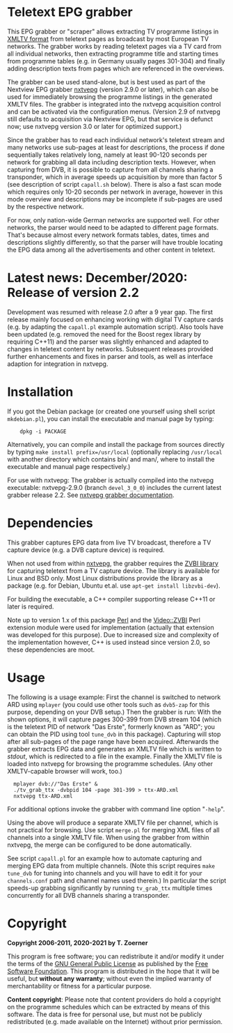 # Teletext EPG grabber

This EPG grabber or "scraper" allows extracting TV programme listings in
[XMLTV format](http://wiki.xmltv.org) from teletext pages as broadcast by
most European TV networks. The grabber works by reading teletext pages via
a TV card from all individual networks, then extracting programme title
and starting times from programme tables (e.g. in Germany usually pages
301-304) and finally adding description texts from pages which are
referenced in the overviews.

The grabber can be used stand-alone, but is best used as part of the
Nextview EPG grabber [nxtvepg](http://nxtvepg.sourceforge.net) (version
2.9.0 or later), which can also be used for immediately browsing the
programme listings in the generated XMLTV files. The grabber is integrated
into the nxtvepg acquisition control and can be activated via the
configuration menus. (Version 2.9 of nxtvepg still defaults to acquisition
via Nextview EPG, but that service is defunct now; use nxtvepg version 3.0
or later for optimized support.)

Since the grabber has to read each individual network's teletext stream and
many networks use sub-pages at least for descriptions, the process if done
sequentially takes relatively long, namely at least 90-120 seconds per network
for grabbing all data including description texts.  However, when capturing
from DVB, it is possible to capture from all channels sharing a transponder,
which in average speeds up acquisition by more than factor 5 (see description
of script `capall.sh` below). There is also a fast scan mode which requires
only 10-20 seconds per network in average, however in this mode overview and
descriptions may be incomplete if sub-pages are used by the respective network.

For now, only nation-wide German networks are supported well. For other
networks, the parser would need to be adapted to different page formats. That's
because almost every network formats tables, dates, times and descriptions
slightly differently, so that the parser will have trouble locating the EPG
data among all the advertisements and other content in teletext.

# Latest news: December/2020: Release of version 2.2

Development was resumed with release 2.0 after a 9 year gap. The first release
mainly focused on enhancing working with digital TV capture cards (e.g. by
adapting the `capall.pl` example automation script). Also tools have been
updated (e.g. removed the need for the Boost regex library by requiring C++11)
and the parser was slightly enhanced and adapted to changes in teletext content
by networks. Subsequent releases provided further enhancements and fixes in
parser and tools, as well as interface adaption for integration in nxtvepg.

# Installation

If you got the Debian package (or created one yourself using shell script
`mkdebian.pl`), you can install the executable and manual page by typing:

```console
    dpkg -i PACKAGE
```

Alternatively, you can compile and install the package from sources directly by
typing `make install prefix=/usr/local` (optionally replacing `/usr/local` with
another directory which contains bin/ and man/, where to install the executable
and manual page respectively.)

For use with nxtvepg: The grabber is actually compiled into the nxtvepg
executable: nxtvepg-2.9.0 (branch `devel_3_0_0`) includes the current latest
grabber release 2.2. See
[nxtvepg grabber documentation](http://nxtvepg.sourceforge.net/ttx_grab.html).

# Dependencies

This grabber captures EPG data from live TV broadcast, therefore a TV capture
device (e.g. a DVB capture device) is required.

When not used from within [nxtvepg](http://nxtvepg.sourceforge.net), the grabber
requires the [ZVBI library](http://zapping.sourceforge.net/ZVBI/index.html) for
capturing teletext from a TV capture device. The library is available for Linux
and BSD only. Most Linux distributions provide the library as a package (e.g.
for Debian, Ubuntu et.al. use `apt-get install libzvbi-dev`).

For building the executable, a C++ compiler supporting release C++11 or later
is required.

Note up to version 1.x of this package [Perl](https://www.perl.org/) and the
[Video::ZVBI](https://metacpan.org/pod/Video::ZVBI) Perl extension module were
used for implementation (actually that extension was developed for this
purpose). Due to increased size and complexity of the implementation however,
C++ is used instead since version 2.0, so these dependencies are moot.

# Usage

The following is a usage example: First the channel is switched to network ARD
using `mplayer` (you could use other tools such as `dvb5-zap` for this purpose,
depending on your DVB setup.) Then the grabber is run: With the shown options,
it will capture pages 300-399 from DVB stream 104 (which is the teletext PID of
network "Das Erste", formerly known as "ARD"; you can obtain the PID using tool
`tune_dvb` in this package). Capturing will stop after all sub-pages of the page
range have been acquired. Afterwards the grabber extracts EPG data and generates
an XMLTV file which is written to *stdout*, which is redirected to a file in the
example.  Finally the XMLTV file is loaded into nxtvepg for browsing the
programme schedules. (Any other XMLTV-capable browser will work, too.)

```console
  mplayer dvb://"Das Erste" &
  ./tv_grab_ttx -dvbpid 104 -page 301-399 > ttx-ARD.xml
  nxtvepg ttx-ARD.xml
```

For additional options invoke the grabber with command line option "`-help`".

Using the above will produce a separate XMLTV file per channel, which is not
practical for browsing. Use script `merge.pl` for merging XML files of all
channels into a single XMLTV file. When using the grabber from within nxtvepg,
the merge can be configured to be done automatically.

See script `capall.pl` for an example how to automate capturing and merging EPG
data from multiple channels. (Note this script requires `make tune_dvb` for
tuning into channels and you will have to edit it for your `channels.conf` path
and channel names used therein.) In particular the script speeds-up grabbing
significantly by running `tv_grab_ttx` multiple times concurrently for all DVB
channels sharing a transponder.

# Copyright

**Copyright 2006-2011, 2020-2021 by T. Zoerner**

This program is free software; you can redistribute it and/or modify
it under the terms of the
[GNU General Public License](http://www.fsf.org/copyleft/gpl.html)
as published by the [Free Software Foundation](http://www.fsf.org/).
This program is distributed in the hope that it will be useful,
but **without any warranty**; without even the implied warranty of
merchantability or fitness for a particular purpose.

**Content copyright**: Please note that content providers do hold a copyright
on the programme schedules which can be extracted by means of this software.
The data is free for personal use, but must not be publicly redistributed (e.g.
made available on the Internet) without prior permission.
